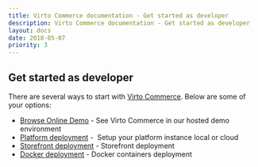 ```yaml
---
title: Virto Commerce documentation - Get started as developer
description: Virto Commerce documentation - Get started as developer
layout: docs
date: 2018-05-07
priority: 3
---
```


## Get started as developer

There are several ways to start with <a class="crosslink" href="https://virtocommerce.com/b2b-ecommerce-platform" target="_blank">Virto Commerce</a>. Below are some of your options:

* [Browse Online Demo](https://virtocommerce.com/try-now/online-demo) - See Virto Commerce in our hosted demo environment
* [Platform deployment](https://virtocommerce.com/docs/vc2devguide/deployment/platform-deployment/source-code-getting-started) -  Setup your platform instance local or cloud
* [Storefront deployment](https://virtocommerce.com/docs/vc2devguide/deployment/storefront-deployment) - Storefront deployment
* [Docker deployment](https://github.com/VirtoCommerce/vc-docker) - Docker containers deployment
